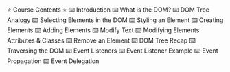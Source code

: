 ⭐️ Course Contents ⭐️
⌨️  Introduction
⌨️  What is the DOM?
⌨️  DOM Tree Analogy 
⌨️  Selecting Elements in the DOM
⌨️  Styling an Element
⌨️  Creating Elements
⌨️  Adding Elements 
⌨️  Modify Text
⌨️  Modifying Elements Attributes & Classes
⌨️  Remove an Element
⌨️  DOM Tree Recap
⌨️  Traversing the DOM
⌨️  Event Listeners 
⌨️  Event Listener Example
⌨️  Event Propagation
⌨️  Event Delegation



 
 

